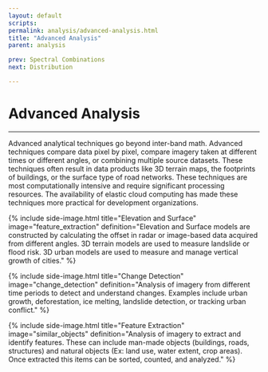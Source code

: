 ```yaml
---
layout: default
scripts:
permalink: analysis/advanced-analysis.html
title: "Advanced Analysis"
parent: analysis

prev: Spectral Combinations
next: Distribution

---
```


# Advanced Analysis

---

Advanced analytical techniques go beyond inter-band math. Advanced techniques compare data pixel by pixel, compare imagery taken at different times or different angles, or combining multiple source datasets. These techniques often result in data products like 3D terrain maps, the footprints of buildings, or the surface type of road networks. These techniques are most computationally intensive and require significant processing resources. The availability of elastic cloud computing has made these techniques more practical for development organizations.

{% include side-image.html title="Elevation and Surface" image="feature_extraction" definition="Elevation and Surface models are constructed by calculating the offset in radar or image-based data acquired from different angles. 3D terrain models are used to measure landslide or flood risk. 3D urban models are used to measure and manage vertical growth of cities." %}

{% include side-image.html title="Change Detection" image="change_detection" definition="Analysis of imagery from different time periods to detect and understand changes. Examples include urban growth, deforestation, ice melting, landslide detection, or tracking urban conflict." %}

{% include side-image.html title="Feature Extraction" image="similar_objects" definition="Analysis of imagery to extract and identify features. These can include man-made objects (buildings, roads, structures) and natural objects (Ex: land use, water extent, crop areas). Once extracted this items can be sorted, counted, and analyzed." %}
